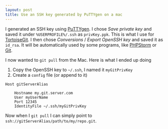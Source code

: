 ```yaml
---
layout: post
title: Use an SSH key generated by PuTTYgen on a mac
---
```


I generated an SSH key using [PuTTYgen](http://www.chiark.greenend.org.uk/~sgtatham/putty/download.html). I chose _Save private key_ and saved it under `%USERPROFILE%/.ssh` as `privKey.ppk`. This is what I use for [TortoiseGit](https://tortoisegit.org/). I then chose _Conversions_ / _Export OpenSSH key_ and saved it as `id_rsa`. It will be automatically used by some programs, like [PHPStorm](https://www.jetbrains.com/phpstorm/) or [Git](https://git-scm.com/).

I now wanted to `git pull` from the Mac. Here is what I ended up doing

1. Copy the OpenSSH key to `~/.ssh`, I named it `myGitPrivKey`
1. Create a `config` file (or append to it)

```
Host gitServerAlias

	Hostname my.git.server.com
	User myUserName
	Port 12345
	IdentityFile ~/.ssh/myGitPrivKey
```

Now when I `git pull` I can simply point to `ssh://gitServerAlias/path/to/my/repo.git`.